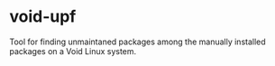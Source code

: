 # void-upf
Tool for finding unmaintaned packages among the manually installed packages on a Void Linux system.

